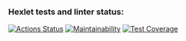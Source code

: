 ### Hexlet tests and linter status:
[![Actions Status](https://github.com/LbnvAI/java-project-78/actions/workflows/hexlet-check.yml/badge.svg)](https://github.com/LbnvAI/java-project-78/actions)
[![Maintainability](https://api.codeclimate.com/v1/badges/3dd5cc83690944e45c19/maintainability)](https://codeclimate.com/github/LbnvAI/java-project-78/maintainability)
[![Test Coverage](https://api.codeclimate.com/v1/badges/3dd5cc83690944e45c19/test_coverage)](https://codeclimate.com/github/LbnvAI/java-project-78/test_coverage)
